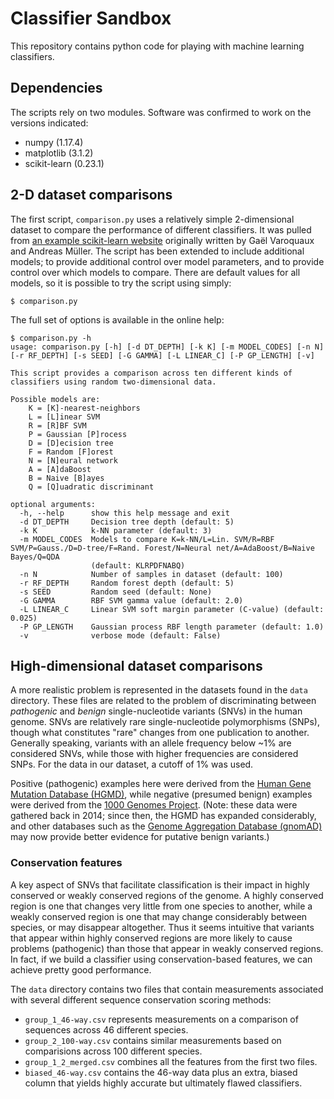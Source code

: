 # Classifier Sandbox
This repository contains python code for playing with machine learning classifiers.

## Dependencies
The scripts rely on two modules.  Software was confirmed to work on the versions indicated:
 - numpy (1.17.4)
 - matplotlib (3.1.2)
 - scikit-learn (0.23.1)

## 2-D dataset comparisons
The first script, `comparison.py`  uses a relatively simple 2-dimensional dataset to compare
the performance of different classifiers.  It was pulled from
[an example scikit-learn website](https://scikit-learn.org/stable/auto_examples/classification/plot_classifier_comparison.html)
originally written by Gaël Varoquaux and Andreas Müller.
The script has been extended to include additional models;
to provide additional control over model parameters,
and to provide control over which models to compare.
There are default values for all models, so it is possible to try the script using simply:

```
$ comparison.py
```

The full set of options is available in the online help:
```
$ comparison.py -h
usage: comparison.py [-h] [-d DT_DEPTH] [-k K] [-m MODEL_CODES] [-n N] [-r RF_DEPTH] [-s SEED] [-G GAMMA] [-L LINEAR_C] [-P GP_LENGTH] [-v]

This script provides a comparison across ten different kinds of classifiers using random two-dimensional data.

Possible models are:
    K = [K]-nearest-neighbors
    L = [L]inear SVM
    R = [R]BF SVM
    P = Gaussian [P]rocess
    D = [D]ecision tree
    F = Random [F]orest
    N = [N]eural network
    A = [A]daBoost
    B = Naive [B]ayes
    Q = [Q]uadratic discriminant

optional arguments:
  -h, --help      show this help message and exit
  -d DT_DEPTH     Decision tree depth (default: 5)
  -k K            k-NN parameter (default: 3)
  -m MODEL_CODES  Models to compare K=k-NN/L=Lin. SVM/R=RBF SVM/P=Gauss./D=D-tree/F=Rand. Forest/N=Neural net/A=AdaBoost/B=Naive Bayes/Q=QDA
                  (default: KLRPDFNABQ)
  -n N            Number of samples in dataset (default: 100)
  -r RF_DEPTH     Random forest depth (default: 5)
  -s SEED         Random seed (default: None)
  -G GAMMA        RBF SVM gamma value (default: 2.0)
  -L LINEAR_C     Linear SVM soft margin parameter (C-value) (default: 0.025)
  -P GP_LENGTH    Gaussian process RBF length parameter (default: 1.0)
  -v              verbose mode (default: False)
```


## High-dimensional dataset comparisons
A more realistic problem is represented in the datasets found in the `data` directory.
These files are related to the problem of discriminating between *pathogenic* and *benign*
single-nucleotide variants (SNVs) in the human genome.
SNVs are relatively rare single-nucleotide polymorphisms (SNPs), though what constitutes
"rare" changes from one publication to another.
Generally speaking, variants with an allele frequency below ~1% are considered SNVs,
while those with higher frequencies are considered SNPs.
For the data in our dataset, a cutoff of 1% was used.

Positive (pathogenic) examples here were derived from the
[Human Gene Mutation Database (HGMD)](http://www.hgmd.cf.ac.uk/ac/index.php),
while negative (presumed benign) examples were derived from the
[1000 Genomes Project](https://www.internationalgenome.org/).
(Note: these data were gathered back in 2014; since then, the HGMD has expanded considerably,
and other databases such as the
[Genome Aggregation Database (gnomAD)](https://gnomad.broadinstitute.org/)
may now provide better evidence for putative benign variants.)

### Conservation features
A key aspect of SNVs that facilitate classification is their impact in highly conserved or
weakly conserved regions of the genome.
A highly conserved region is one that changes very little from one species to another,
while a weakly conserved region is one that may change considerably between species, or may
disappear altogether.
Thus it seems intuitive that variants that appear within highly conserved regions are more
likely to cause problems (pathogenic) than those that appear in weakly conserved regions.
In fact, if we build a classifier using conservation-based features, we can achieve pretty good performance.

The `data` directory contains two files that contain measurements associated with several different
sequence conservation scoring methods:
 - `group_1_46-way.csv` represents measurements on a comparison of sequences across 46 different species.
 - `group_2_100-way.csv` contains similar measurements based on comparisions across 100 different species.
 - `group_1_2_merged.csv` combines all the features from the first two files.
 - `biased_46-way.csv` contains the 46-way data plus an extra, biased column that yields highly accurate but ultimately flawed classifiers.

